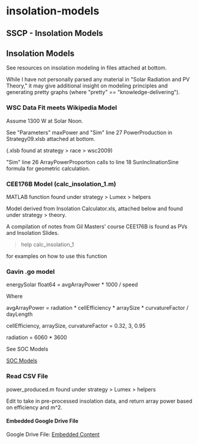 # insolation-models

## SSCP - Insolation Models

## Insolation Models

See resources on insolation modeling in files attached at bottom.

While I have not personally parsed any material in "Solar Radiation and PV Theory," it may give additional insight on modeling principles and generating pretty graphs (where "pretty" == "knowledge-delivering").

### WSC Data Fit meets Wikipedia Model

Assume 1300 W at Solar Noon.

See "Parameters" maxPower and "Sim" line 27 PowerProduction in Strategy09.xlsb attached at bottom.

(.xlsb found at strategy > race > wsc2009)

"Sim" line 26 ArrayPowerProportion calls to line 18 SunInclinationSine formula for geometric calculation.

### CEE176B Model (calc\_insolation\_1.m)

MATLAB function found under strategy > Lumex > helpers

Model derived from Insolation Calculator.xls, attached below and found under strategy > theory.

A compilation of notes from Gil Masters' course CEE176B is found as PVs and Insolation Slides.

> &#x20; help calc\_insolation\_1

for examples on how to use this function

### Gavin .go model

energySolar float64 = avgArrayPower \* 1000 / speed

Where

avgArrayPower = radiation \* cellEfficiency \* arraySize \* curvatureFactor / dayLength

cellEfficiency, arraySize, curvatureFactor = 0.32, 3, 0.95

radiation = 6060 \* 3600

See SOC Models

[SOC Models](../../../../../../stanford.edu/testduplicationsscp/home/sscp-2012-2013/strategy-2012-2013/luminos-soc-modeling/)

### Read CSV File

power\_produced.m found under strategy > Lumex > helpers

Edit to take in pre-processed insolation data, and return array power based on efficiency and m^2.

#### Embedded Google Drive File

Google Drive File: [Embedded Content](https://drive.google.com/embeddedfolderview?id=1RFYaH5EI5iUggZyHkTBCzAJ5DkksAnji#list)
